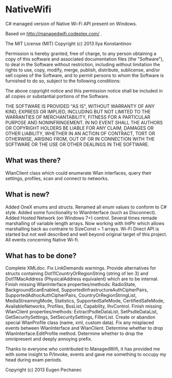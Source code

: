 NativeWifi
==========

C# managed version of Native Wi-Fi API present on Windows.

Based on http://managedwifi.codeplex.com/ .

The MIT License (MIT)
Copyright (c) 2013 Ilya Konstantinov

Permission is hereby granted, free of charge, to any person obtaining a copy of this software and associated documentation files (the "Software"), to deal in the Software without restriction, including without limitation the rights to use, copy, modify, merge, publish, distribute, sublicense, and/or sell copies of the Software, and to permit persons to whom the Software is furnished to do so, subject to the following conditions:

The above copyright notice and this permission notice shall be included in all copies or substantial portions of the Software.

THE SOFTWARE IS PROVIDED "AS IS", WITHOUT WARRANTY OF ANY KIND, EXPRESS OR IMPLIED, INCLUDING BUT NOT LIMITED TO THE WARRANTIES OF MERCHANTABILITY, FITNESS FOR A PARTICULAR PURPOSE AND NONINFRINGEMENT. IN NO EVENT SHALL THE AUTHORS OR COPYRIGHT HOLDERS BE LIABLE FOR ANY CLAIM, DAMAGES OR OTHER LIABILITY, WHETHER IN AN ACTION OF CONTRACT, TORT OR OTHERWISE, ARISING FROM, OUT OF OR IN CONNECTION WITH THE SOFTWARE OR THE USE OR OTHER DEALINGS IN THE SOFTWARE.

What was there?
---------------
WlanClient class which could enumerate Wlan interfaces,
  query their settings, profiles, scan and connect to networks.

What is new?
------------
Added OneX enums and structs.
Renamed all enum values to conform to C# style.
Added some functionality to WlanInterface (such as Disconnect).
Added Hosted Network (on Windows 7+) control.
Several times remade marshalling of variable length arrays.
  Now working with IntPtr which allows marshalling back
  au contraire to SizeConst = 1 arrays.
Wi-Fi Direct API is started but not well described and well
  beyond original target of this project.
All events concerning Native Wi-fi.

What has to be done?
--------------------
Complete XMLdoc.
Fix LinkDemands warnings.
Provide alternatives for structs containing Dot11CountryOrRegionString
  (string of len 3) and Dot11MacAddress (PhysicalAddress equivalent)
  which are to be internal.
Finish missing WlanInterface properties/methods: RadioState,
  BackgroundScanEnabled, SupportedInfrastructureAuthCipherPairs,
  SupportedAdhocAuthCipherPairs, CountryOrRegionStringList,
  MediaStreamingMode, Statistics, SupportedSafeMode, CertifiedSafeMode,
  AvailableNetworks, Profiles, BssList, Capability, IhvControl.
Finish missing WlanClient properties/methods: ExtractPsdIeDataList,
  SetPsdIeDataList, GetSecuritySettings, SetSecuritySettings,
  FilterList.
Create or abandon special WlanProfile class (name, xml, custom data).
Fix any misplaced events between WlanInterface and WlanClient.
Determine whether to drop WlanInterface.EditProfile method.
Determine whether to drop the omnipresent and deeply annoying prefix.

Thanks to everyone who contributed to ManagedWifi, it has provided me
with some insight to P/Invoke, events and gave me something to
occupy my head during exam periods.

Copyright (c) 2013 Eugen Pechanec
